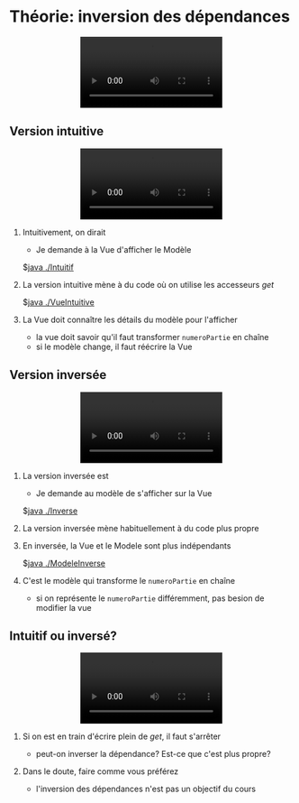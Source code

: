 # Théorie: inversion des dépendances

<center>
<video width="50%" src="presentation.mp4" type="video/mp4" controls>
</center>

## Version intuitive

<center>
<video width="50%" src="intuitive.mp4" type="video/mp4" controls>
</center>

1. Intuitivement, on dirait

    * Je demande à la Vue d'afficher le Modèle

    $[java ./Intuitif]()




1. La version intuitive mène à du code où on utilise les accesseurs *get*

    $[java ./VueIntuitive]()


1. La Vue doit connaître les détails du modèle pour l'afficher
    * la vue doit savoir qu'il faut transformer `numeroPartie` en chaîne
    * si le modèle change, il faut réécrire la Vue

## Version inversée

<center>
<video width="50%" src="inversee.mp4" type="video/mp4" controls>
</center>


1. La version inversée est

    * Je demande au modèle de s'afficher sur la Vue

    $[java ./Inverse]()


1. La version inversée mène habituellement à du code plus propre

1. En inversée, la Vue et le Modele sont plus indépendants

    $[java ./ModeleInverse]()


1. C'est le modèle qui transforme le `numeroPartie` en chaîne
    * si on représente le `numeroPartie` différemment, pas besion de modifier la vue


## Intuitif ou inversé?

<center>
<video width="50%" src="inverser_ou_non.mp4" type="video/mp4" controls>
</center>

1. Si on est en train d'écrire plein de *get*, il faut s'arrêter
    * peut-on inverser la dépendance? Est-ce que c'est plus propre?


1. Dans le doute, faire comme vous préférez
    * l'inversion des dépendances n'est pas un objectif du cours
